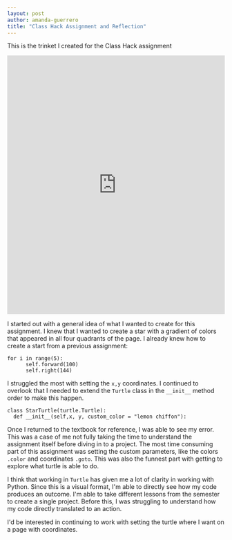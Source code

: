 ```yaml
---
layout: post 
author: amanda-guerrero
title: "Class Hack Assignment and Reflection"
---
```


This is the trinket I created for the Class Hack assignment 
<iframe src="https://trinket.io/embed/python/8a1ef716b1" width="100%" height="600" frameborder="0" marginwidth="0" marginheight="0" allowfullscreen></iframe>

I started out with a general idea of what I wanted to create for this assignment. I knew that I wanted to create a star with a gradient of colors that appeared in all four quadrants of the page. I already knew how to create a start from a previous assignment: 

```
for i in range(5):
      self.forward(100)
      self.right(144)
```

I struggled the most with setting the `x,y` coordinates. I continued to overlook that I needed to extend the `Turtle` class in the `__init__` method order to make this happen. 

```
class StarTurtle(turtle.Turtle):
  def __init__(self,x, y, custom_color = "lemon chiffon"):
```

Once I returned to the textbook for reference, I was able to see my error. This was a case of me not fully taking the time to understand the assignment itself before diving in to a project.
The most time consuming part of this assignment was setting the custom parameters, like the colors `.color` and coordinates `.goto`. This was also the funnest part with getting to explore what turtle is able to do. 

I think that working in `Turtle` has given me a lot of clarity in working with Python. Since this is a visual format, I'm able to directly see how my code produces an outcome. I'm able to take different lessons from the semester to create a single project. Before this, I was struggling to understand how my code directly translated to an action.

I'd be interested in continuing to work with setting the turtle where I want on a page with coordinates. 

